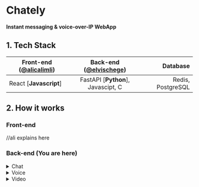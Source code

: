 # Chately
**Instant messaging & voice-over-IP WebApp**

## 1. Tech Stack
| Front-end ([@alicalimli](https://github.com/alicalimli)) | Back-end ([@elvischege](https://github.com/elvischege))              | Database          |
| ------------------------ |:-----------------------------------:| -----------------:|
| React [**Javascript**]   | FastAPI [**Python**], Javascipt, C  | Redis, PostgreSQL |

## 2. How it works
### Front-end
//ali explains here


### Back-end (You are here)

<details>
<summary>Chat</summary>
Messages are transfered in realtime using [WebSockets](https://developer.mozilla.org/en-US/docs/Web/API/WebSockets_API) . <br>

![](https://pbs.twimg.com/media/FVGkQfOWUAA0zpE?format=png&name=large)

Raw Demo
![](https://media.discordapp.net/attachments/981556925814681704/985438999009169408/unknown.png)
</details>

<details>
<summary>Voice</summary>
...
</details>

<details>
<summary>Video</summary>
WebRTC
</details>
